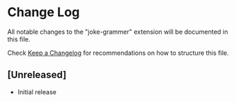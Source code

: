 # Change Log

All notable changes to the "joke-grammer" extension will be documented in this file.

Check [Keep a Changelog](http://keepachangelog.com/) for recommendations on how to structure this file.

## [Unreleased]

- Initial release